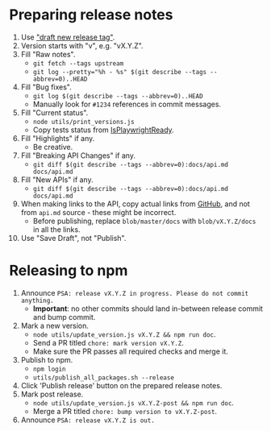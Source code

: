 # Preparing release notes

1. Use ["draft new release tag"](https://github.com/microsoft/playwright/releases/new).
1. Version starts with "v", e.g. "vX.Y.Z".
1. Fill "Raw notes".
    - `git fetch --tags upstream`
    - `git log --pretty="%h - %s" $(git describe --tags --abbrev=0)..HEAD`
1. Fill "Bug fixes".
    - `git log $(git describe --tags --abbrev=0)..HEAD`
    - Manually look for `#1234` references in commit messages.
1. Fill "Current status".
    - `node utils/print_versions.js`
    - Copy tests status from [IsPlaywrightReady](https://aslushnikov.github.io/isplaywrightready/).
1. Fill "Highlights" if any.
    - Be creative.
1. Fill "Breaking API Changes" if any.
    - `git diff $(git describe --tags --abbrev=0):docs/api.md docs/api.md`
1. Fill "New APIs" if any.
    - `git diff $(git describe --tags --abbrev=0):docs/api.md docs/api.md`
1. When making links to the API, copy actual links from [GitHub](https://github.com/microsoft/playwright/blob/master/docs/api.md), and not from `api.md` source - these might be incorrect.
    - Before publishing, replace `blob/master/docs` with `blob/vX.Y.Z/docs` in all the links.
1. Use "Save Draft", not "Publish".

# Releasing to npm

1. Announce `PSA: release vX.Y.Z in progress. Please do not commit anything.`
    - **Important**: no other commits should land in-between release commit and bump commit.
1. Mark a new version.
    - `node utils/update_version.js vX.Y.Z && npm run doc`.
    - Send a PR titled `chore: mark version vX.Y.Z`.
    - Make sure the PR passes all required checks and merge it.
1. Publish to npm.
    - `npm login`
    - `utils/publish_all_packages.sh --release`
1. Click 'Publish release' button on the prepared release notes.
1. Mark post release.
    - `node utils/update_version.js vX.Y.Z-post && npm run doc`.
    - Merge a PR titled `chore: bump version to vX.Y.Z-post`.
1. Announce `PSA: release vX.Y.Z is out.`
